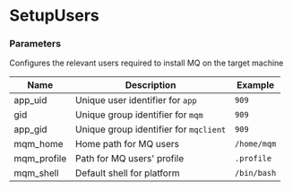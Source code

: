# SetupUsers

### Parameters
Configures the relevant users required to install MQ on the target machine

| Name | Description | Example |
| --- | --- | --- |
| app_uid | Unique user identifier for `app` | `909` |
| gid| Unique group identifier for `mqm` | `909` |
| app_gid | Unique group identifier for `mqclient` | `909` |
| mqm_home | Home path for MQ users | `/home/mqm` |
| mqm_profile | Path for MQ users' profile | `.profile` |
| mqm_shell | Default shell for platform | `/bin/bash` |
